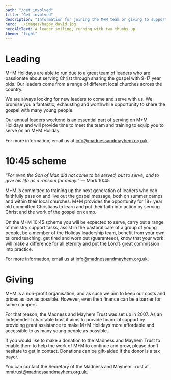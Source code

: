 ```yaml
---
path: "/get_involved"
title: "Get involved"
description: "Information for joining the M+M team or giving to support our work."
hero: ../images/happy_david.jpg
heroAltText: A leader smiling, running with two thumbs up
theme: "light"
---
```


# Leading
M+M Holidays are able to run due to a great team of leaders who are passionate about serving Christ through sharing the gospel with 9-17 year olds. Our leaders come from a range of different local churches across the country.

We are always looking for new leaders to come and serve with us. We promise you a fantastic, exhausting and worthwhile opportunity to share the gospel with many young people.

Our annual leaders weekend is an essential part of serving on M+M Holidays and will provide time to meet the team and training to equip you to serve on an M+M Holiday.

For more information, email us at <info@madnessandmayhem.org.uk>.

# 10:45 scheme
*&ldquo;For even the Son of Man did not come to be served, but to serve, and to give his life as a ransom for many.&rdquo;* &mdash; Mark 10:45

M+M is committed to training up the next generation of leaders who can faithfully pass on and live out the gospel message, both on summer camps and within their local churches. M+M provides the opportunity for 18+ year old committed Christians to learn and put their faith into action by serving Christ and the work of the gospel on camp.

On the M+M 10:45 scheme you will be expected to serve, carry out a range of ministry support tasks, assist in the pastoral care of a group of young people, be a member of the Holiday leadership team, benefit from your own tailored teaching, get tired and worn out (guaranteed), know that your work will make a difference for all eternity and put the Lord’s great commission into practice.

For more information, email us at <info@madnessandmayhem.org.uk>.

# Giving
M+M is a non-profit organisation, and as such we aim to keep our costs and prices as low as possible. However, even then finance can be a barrier for some campers.

For that reason, the Madness and Mayhem Trust was set up in 2007. As an independent charitable trust it aims to provide financial support by providing grant assistance to make M+M Holidays more affordable and accessible to as many young people as possible.

If you would like to make a donation to the Madness and Mayhem Trust to enable them to help the work of M+M to continue and grow, please don't hesitate to get in contact. Donations can be gift-aided if the donor is a tax payer.

You can contact the Secretary of the Madness and Mayhem Trust at <mmtrust@madnessandmayhem.org.uk>.
